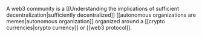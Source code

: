 A web3 community is a [[Understanding the implications of sufficient decentralization|sufficiently decentralized]] [[autonomous organizations are memes|autonomous organization]] organized around a [[crypto currencies|crypto currency]] or [[web3 protocol]].


